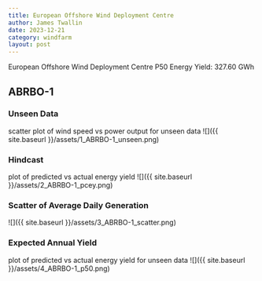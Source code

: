 ```yaml
---
title: European Offshore Wind Deployment Centre
author: James Twallin
date: 2023-12-21
category: windfarm
layout: post
---
```

European Offshore Wind Deployment Centre P50 Energy Yield: 327.60 GWh

ABRBO-1
-------------
### Unseen Data 
scatter plot of wind speed vs power output for unseen data
![]({{ site.baseurl }}/assets/1_ABRBO-1_unseen.png)
### Hindcast 
plot of predicted vs actual energy yield
![]({{ site.baseurl }}/assets/2_ABRBO-1_pcey.png)
### Scatter of Average Daily Generation 

![]({{ site.baseurl }}/assets/3_ABRBO-1_scatter.png)
### Expected Annual Yield 
plot of predicted vs actual energy yield for unseen data
![]({{ site.baseurl }}/assets/4_ABRBO-1_p50.png)

